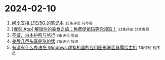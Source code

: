 # 2024-02-10

1. [问个支持 LTE/5G 的笔记本](https://www.v2ex.com/t/1015208) `15条评论` `问与答`
1. [[餐刻 App] 解锁你的美食之旅：免费促销码等你领取！](https://www.v2ex.com/t/1015211) `13条评论` `分享发现`
1. [签证、白本护照与旅行](https://www.v2ex.com/t/1015219) `9条评论` `签证`
1. [美股几巨头真是涨的猛](https://www.v2ex.com/t/1015216) `7条评论` `投资`
1. [有没有什么办法把 Windows 虚拟机里的应用图形界面暴露给主机](https://www.v2ex.com/t/1015213) `7条评论` `程序员`
